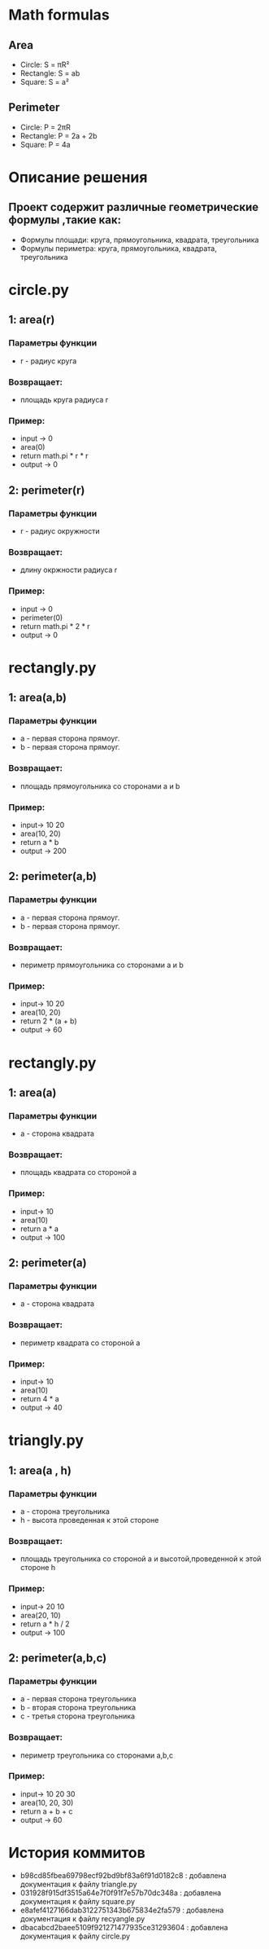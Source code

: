 # Math formulas
## Area
- Circle: S = πR²
- Rectangle: S = ab
- Square: S = a²

## Perimeter
- Circle: P = 2πR
- Rectangle: P = 2a + 2b
- Square: P = 4a

# Описание решения
## Проект содержит различные геометрические формулы ,такие как:
- Формулы площади: круга, прямоугольника, квадрата, треугольника
- Формулы периметра: круга, прямоугольника, квадрата, треугольника

# circle.py
## 1: area(r)
### Параметры функции
- r - радиус круга
### Возвращает:
- площадь круга радиуса r 
### Пример:
- input -> 0
- area(0)
- return math.pi * r * r
- output -> 0
## 2: perimeter(r)
### Параметры функции
- r - радиус окружности
### Возвращает:
- длину окржности радиуса r 
### Пример:
- input -> 0
- perimeter(0)
- return math.pi * 2 * r
- output -> 0

# rectangly.py
## 1: area(a,b)
### Параметры функции
- a - первая сторона прямоуг.
- b - первая сторона прямоуг.
### Возвращает:
- площадь прямоугольника со сторонами a и b
### Пример:
- input-> 10 20
- area(10, 20)
- return a * b
- output -> 200
## 2: perimeter(a,b)
### Параметры функции
- a - первая сторона прямоуг.
- b - первая сторона прямоуг.
### Возвращает:
- периметр прямоугольника со сторонами a и b
### Пример:
- input-> 10 20
- area(10, 20)
- return 2 * (a + b)
- output -> 60

# rectangly.py
## 1: area(a)
### Параметры функции
- a - сторона квадрата
### Возвращает:
- площадь квадрата со стороной а
### Пример:
- input-> 10
- area(10)
- return a * a
- output -> 100
## 2: perimeter(a)
### Параметры функции
- a - сторона квадрата
### Возвращает:
- периметр квадрата со стороной а
### Пример:
- input-> 10
- area(10)
- return 4 * a
- output -> 40

# triangly.py
## 1: area(a , h)
### Параметры функции
- a - сторона треугольника
- h - высота проведенная к этой стороне
### Возвращает:
- площадь треугольника со стороной а и высотой,проведенной к этой стороне h
### Пример:
- input-> 20 10
- area(20, 10)
- return a * h / 2
- output -> 100
## 2: perimeter(a,b,c)
### Параметры функции
- a - первая сторона треугольника
- b - вторая сторона треугольника
- c - третья сторона треугольника 
### Возвращает:
- периметр треугольника со сторонами а,b,c
### Пример:
- input-> 10 20 30
- area(10, 20, 30)
- return a + b + c
- output -> 60

# История коммитов

- b98cd85fbea69798ecf92bd9bf83a6f91d0182c8 : добавлена документация к файлу triangle.py
- 031928f915df3515a64e7f0f91f7e57b70dc348a : добавлена документация к файлу square.py
- e8afef4127166dab3122751343b675834e2fa579 : добавлена документация к файлу recyangle.py
- dbacabcd2baee5109f921271477935ce31293604 : добавлена документация к файлу circle.py

